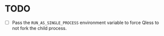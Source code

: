 # TODO

- [ ] Pass the `RUN_AS_SINGLE_PROCESS` environment variable to force Qless to not fork the child process.
